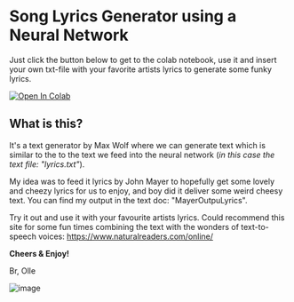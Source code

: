 # Song Lyrics Generator using a Neural Network

Just click the button below to get to the colab notebook, use it and insert your own txt-file with your favorite artists lyrics to generate some funky lyrics. 

[![Open In Colab](https://colab.research.google.com/assets/colab-badge.svg)](https://colab.research.google.com/drive/1UFuQzueyIQOGlUtbHxdAY6MUQTgujYZ6)

## What is this?

It's a text generator by Max Wolf where we can generate text which is similar to the to the text we feed into the neural network (*in this case the text file: "lyrics.txt"*).

My idea was to feed it lyrics by John Mayer to hopefully get some lovely and cheezy lyrics for us to enjoy, and boy did it deliver some weird cheesy text. You can find my output in the text doc: "MayerOutpuLyrics". 

Try it out and use it with your favourite artists lyrics. Could recommend this site for some fun times combining the text with the wonders of text-to-speech voices: https://www.naturalreaders.com/online/

**Cheers & Enjoy!**

Br,
Olle 

![image](https://i.pinimg.com/originals/ec/3d/29/ec3d29c72ae7c499e102c21daaa4ef2e.jpg)

